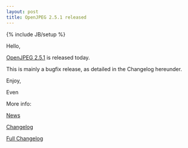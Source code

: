```yaml
---
layout: post
title: OpenJPEG 2.5.1 released
---
```

{% include JB/setup %}

Hello,

[OpenJPEG 2.5.1](https://github.com/uclouvain/openjpeg/releases/tag/v2.5.1) is released today.

This is mainly a bugfix release, as detailed in the Changelog hereunder.

Enjoy,

Even

More info:

[News](https://github.com/uclouvain/openjpeg/blob/v2.5.1/NEWS.md)

[Changelog](https://github.com/uclouvain/openjpeg/blob/v2.5.1/CHANGELOG.md)

[Full Changelog](https://github.com/uclouvain/openjpeg/compare/v2.5.0...v2.5.1)
